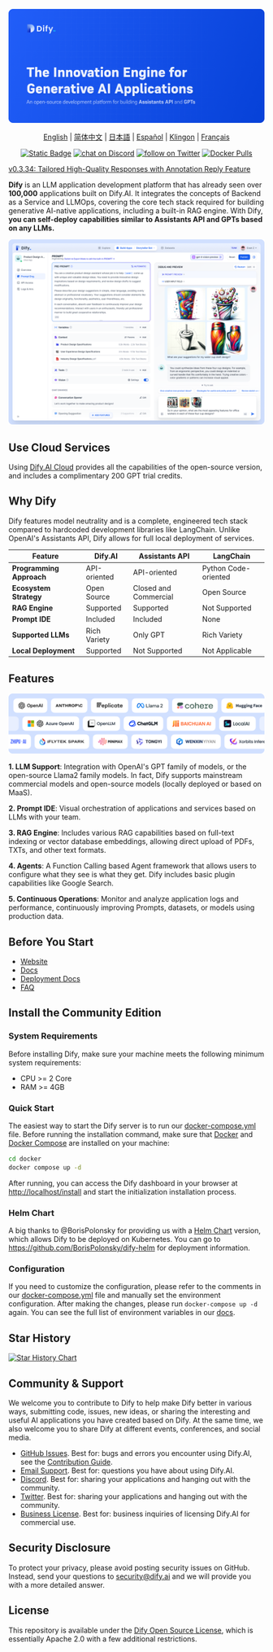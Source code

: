 [![](./images/describe.png)](https://dify.ai)
<p align="center">
  <a href="./README.md">English</a> |
  <a href="./README_CN.md">简体中文</a> |
  <a href="./README_JA.md">日本語</a> |
  <a href="./README_ES.md">Español</a> |
  <a href="./README_KL.md">Klingon</a> |
  <a href="./README_FR.md">Français</a>
</p>

<p align="center">
    <a href="https://dify.ai" target="_blank">
        <img alt="Static Badge" src="https://img.shields.io/badge/AI-Dify?logo=AI&logoColor=%20%23f5f5f5&label=Dify&labelColor=%20%23155EEF&color=%23EAECF0"></a>
    <a href="https://discord.gg/FngNHpbcY7" target="_blank">
        <img src="https://img.shields.io/discord/1082486657678311454?logo=discord"
            alt="chat on Discord"></a>
    <a href="https://twitter.com/intent/follow?screen_name=dify_ai" target="_blank">
        <img src="https://img.shields.io/twitter/follow/dify_ai?style=social&logo=X"
            alt="follow on Twitter"></a>
    <a href="https://hub.docker.com/u/langgenius" target="_blank">
        <img alt="Docker Pulls" src="https://img.shields.io/docker/pulls/langgenius/dify-web"></a>
</p>

[v0.3.34: Tailored High-Quality Responses with Annotation Reply Feature](https://docs.dify.ai/advanced/annotation-reply)

**Dify** is an LLM application development platform that has already seen over **100,000** applications built on Dify.AI. It integrates the concepts of Backend as a Service and LLMOps, covering the core tech stack required for building generative AI-native applications, including a built-in RAG engine. With Dify, **you can self-deploy capabilities similar to Assistants API and GPTs based on any LLMs.**

![](./images/demo.png)

## Use Cloud Services

Using [Dify.AI Cloud](https://dify.ai) provides all the capabilities of the open-source version, and includes a complimentary 200 GPT trial credits.

## Why Dify

Dify features model neutrality and is a complete, engineered tech stack compared to hardcoded development libraries like LangChain. Unlike OpenAI's Assistants API, Dify allows for full local deployment of services.

| Feature | Dify.AI | Assistants API | LangChain |
|---------|---------|----------------|-----------|
| **Programming Approach** | API-oriented | API-oriented | Python Code-oriented |
| **Ecosystem Strategy** | Open Source | Closed and Commercial | Open Source |
| **RAG Engine** | Supported | Supported | Not Supported |
| **Prompt IDE** | Included | Included | None |
| **Supported LLMs** | Rich Variety | Only GPT | Rich Variety |
| **Local Deployment** | Supported | Not Supported | Not Applicable |

## Features

![](./images/models.png)

**1. LLM Support**: Integration with OpenAI's GPT family of models, or the open-source Llama2 family models. In fact, Dify supports mainstream commercial models and open-source models (locally deployed or based on MaaS).

**2. Prompt IDE**: Visual orchestration of applications and services based on LLMs with your team.

**3. RAG Engine**: Includes various RAG capabilities based on full-text indexing or vector database embeddings, allowing direct upload of PDFs, TXTs, and other text formats.

**4. Agents**: A Function Calling based Agent framework that allows users to configure what they see is what they get. Dify includes basic plugin capabilities like Google Search.

**5. Continuous Operations**: Monitor and analyze application logs and performance, continuously improving Prompts, datasets, or models using production data.

## Before You Start

- [Website](https://dify.ai)
- [Docs](https://docs.dify.ai)
- [Deployment Docs](https://docs.dify.ai/getting-started/install-self-hosted)
- [FAQ](https://docs.dify.ai/getting-started/faq) 


## Install the Community Edition

### System Requirements

Before installing Dify, make sure your machine meets the following minimum system requirements:

- CPU >= 2 Core
- RAM >= 4GB

### Quick Start

The easiest way to start the Dify server is to run our [docker-compose.yml](docker/docker-compose.yaml) file. Before running the installation command, make sure that [Docker](https://docs.docker.com/get-docker/) and [Docker Compose](https://docs.docker.com/compose/install/) are installed on your machine:

```bash
cd docker
docker compose up -d
```

After running, you can access the Dify dashboard in your browser at [http://localhost/install](http://localhost/install) and start the initialization installation process.

### Helm Chart

A big thanks to @BorisPolonsky for providing us with a [Helm Chart](https://helm.sh/) version, which allows Dify to be deployed on Kubernetes.
You can go to https://github.com/BorisPolonsky/dify-helm for deployment information.

### Configuration

If you need to customize the configuration, please refer to the comments in our [docker-compose.yml](docker/docker-compose.yaml) file and manually set the environment configuration. After making the changes, please run `docker-compose up -d` again. You can see the full list of environment variables in our [docs](https://docs.dify.ai/getting-started/install-self-hosted/environments).


## Star History

[![Star History Chart](https://api.star-history.com/svg?repos=langgenius/dify&type=Date)](https://star-history.com/#langgenius/dify&Date)


## Community & Support

We welcome you to contribute to Dify to help make Dify better in various ways, submitting code, issues, new ideas, or sharing the interesting and useful AI applications you have created based on Dify. At the same time, we also welcome you to share Dify at different events, conferences, and social media.

- [GitHub Issues](https://github.com/langgenius/dify/issues). Best for: bugs and errors you encounter using Dify.AI, see the [Contribution Guide](CONTRIBUTING.md).
- [Email Support](mailto:hello@dify.ai?subject=[GitHub]Questions%20About%20Dify). Best for: questions you have about using Dify.AI.
- [Discord](https://discord.gg/FngNHpbcY7). Best for: sharing your applications and hanging out with the community.
- [Twitter](https://twitter.com/dify_ai). Best for: sharing your applications and hanging out with the community.
- [Business License](mailto:business@dify.ai?subject=[GitHub]Business%20License%20Inquiry). Best for: business inquiries of licensing Dify.AI for commercial use.

## Security Disclosure

To protect your privacy, please avoid posting security issues on GitHub. Instead, send your questions to security@dify.ai and we will provide you with a more detailed answer.

## License

This repository is available under the [Dify Open Source License](LICENSE), which is essentially Apache 2.0 with a few additional restrictions.
